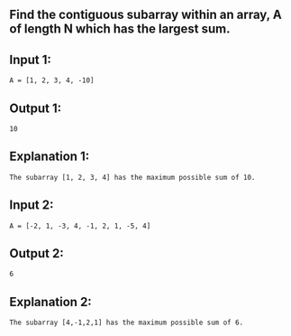 ## Find the contiguous subarray within an array, A of length N which has the largest sum.

## Input 1:
    A = [1, 2, 3, 4, -10]

## Output 1:
    10

## Explanation 1:
    The subarray [1, 2, 3, 4] has the maximum possible sum of 10.

## Input 2:
    A = [-2, 1, -3, 4, -1, 2, 1, -5, 4]

## Output 2:
    6

## Explanation 2:
    The subarray [4,-1,2,1] has the maximum possible sum of 6.
